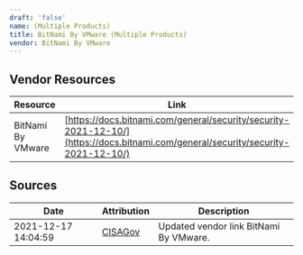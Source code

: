 ```yaml
---
draft: 'false'
name: (Multiple Products)
title: BitNami By VMware (Multiple Products)
vendor: BitNami By VMware
---
```


## Vendor Resources
| Resource | Link |
| --- | --- |
| BitNami By VMware | [https://docs.bitnami.com/general/security/security-2021-12-10/](https://docs.bitnami.com/general/security/security-2021-12-10/) |



## Sources
| Date | Attribution | Description |
| --- | --- | --- |
| 2021-12-17 14:04:59 | [CISAGov](https://raw.githubusercontent.com/cisagov/log4j-affected-db/develop/README.md) | Updated vendor link BitNami By VMware.  |

